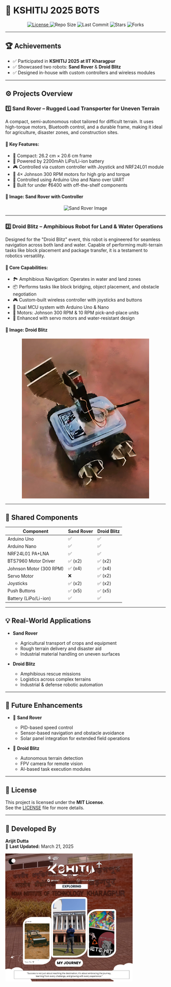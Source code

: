 # 🤖 KSHITIJ 2025 BOTS

<p align="center">
  <a href="LICENSE">
    <img src="https://img.shields.io/github/license/ArijitDutta96395/Kshitij-2024-bots" alt="License">
  </a>
  <img src="https://img.shields.io/github/repo-size/ArijitDutta96395/Kshitij-2024-bots" alt="Repo Size">
  <img src="https://img.shields.io/github/last-commit/ArijitDutta96395/Kshitij-2024-bots" alt="Last Commit">
  <img src="https://img.shields.io/github/stars/ArijitDutta96395/Kshitij-2024-bots?style=social" alt="Stars">
  <img src="https://img.shields.io/github/forks/ArijitDutta96395/Kshitij-2024-bots?style=social" alt="Forks">
</p>

---

## 🏆 Achievements

- ✅ Participated in **KSHITIJ 2025 at IIT Kharagpur**
- ✅ Showcased two robots: **Sand Rover** & **Droid Blitz**
- ✅ Designed in-house with custom controllers and wireless modules

---

## ⚙️ Projects Overview

### 1️⃣ **Sand Rover – Rugged Load Transporter for Uneven Terrain**

A compact, semi-autonomous robot tailored for difficult terrain. It uses high-torque motors, Bluetooth control, and a durable frame, making it ideal for agriculture, disaster zones, and construction sites.

#### 🔩 Key Features:
- 🛞 Compact: 26.2 cm × 20.6 cm frame
- 🔋 Powered by 2200mAh LiPo/Li-ion battery
- 🎮 Controlled via custom controller with Joystick and NRF24L01 module
- 🚜 4× Johnson 300 RPM motors for high grip and torque
- 🧠 Controlled using Arduino Uno and Nano over UART
- 💸 Built for under ₹6400 with off-the-shelf components

#### 📸 Image: Sand Rover with Controller
<p align="center">
  <img src="images/img2.png" alt="Sand Rover Image" width="400">
</p>

---

### 2️⃣ **Droid Blitz – Amphibious Robot for Land & Water Operations**

Designed for the "Droid Blitz" event, this robot is engineered for seamless navigation across both land and water. Capable of performing multi-terrain tasks like block placement and package transfer, it is a testament to robotics versatility.

#### 🌊 Core Capabilities:
- 🏞 Amphibious Navigation: Operates in water and land zones
- 📦 Performs tasks like block bridging, object placement, and obstacle negotiation
- 🎮 Custom-built wireless controller with joysticks and buttons
- 🧠 Dual MCU system with Arduino Uno & Nano
- 🚗 Motors: Johnson 300 RPM & 10 RPM pick-and-place units
- 🔧 Enhanced with servo motors and water-resistant design

#### 📸 Image: Droid Blitz
<p align="center">
  <img src="images/img3.png" alt="Droid Blitz Image" width="400">
</p>

---

## 🧰 Shared Components

| Component                 | Sand Rover  | Droid Blitz |
|--------------------------|-------------|-------------|
| Arduino Uno              | ✅          | ✅          |
| Arduino Nano             | ✅          | ✅          |
| NRF24L01 PA+LNA          | ✅          | ✅          |
| BTS7960 Motor Driver     | ✅ (x2)     | ✅ (x2)     |
| Johnson Motor (300 RPM)  | ✅ (x4)     | ✅ (x4)     |
| Servo Motor              | ❌          | ✅ (x2)     |
| Joysticks                | ✅ (x2)     | ✅ (x2)     |
| Push Buttons             | ✅ (x5)     | ✅ (x5)     |
| Battery (LiPo/Li-ion)    | ✅          | ✅          |

---

## 💡 Real-World Applications

- **Sand Rover**
  - Agricultural transport of crops and equipment
  - Rough terrain delivery and disaster aid
  - Industrial material handling on uneven surfaces

- **Droid Blitz**
  - Amphibious rescue missions
  - Logistics across complex terrains
  - Industrial & defense robotic automation

---

## 🚀 Future Enhancements

- 🔧 **Sand Rover**
  - PID-based speed control
  - Sensor-based navigation and obstacle avoidance
  - Solar panel integration for extended field operations

- 🌊 **Droid Blitz**
  - Autonomous terrain detection
  - FPV camera for remote vision
  - AI-based task execution modules

---

## 📜 License

This project is licensed under the **MIT License**.  
See the [LICENSE](LICENSE) file for more details.

---

## 🔧 Developed By

**Arijit Dutta**  
📅 **Last Updated:** March 21, 2025

<p align="left">
  <img src="images/img1.png" alt="Team Member Image" width="400">
</p>
